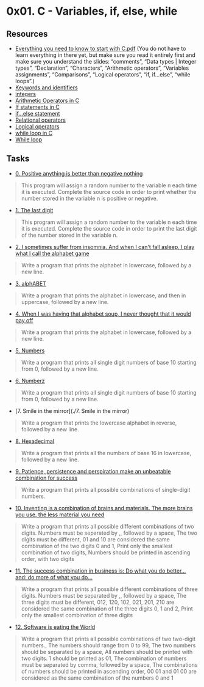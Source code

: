 # 0x01. C - Variables, if, else, while
## Resources
* [Everything you need to know to start with C.pdf](https://intranet.alxswe.com/rltoken/PkAydT3D9u5pN3nPCAlNZQ) (You do not have to learn everything in there yet, but make sure you read it entirely first and make sure you understand the slides: “comments”, “Data types | Integer types”, “Declaration”, “Characters”, “Arithmetic operators”, “Variables assignments”, “Comparisons”, “Logical operators”, “if, if…else”, “while loops”.)
* [Keywords and identifiers](https://publications.gbdirect.co.uk//c_book/chapter2/keywords_and_identifiers.html)
* [integers](https://intranet.alxswe.com/rltoken/2sXkmDiD7BF7pNIOxMQWFA)
* [Arithmetic Operators in C](https://intranet.alxswe.com/rltoken/S-b9MN2iELhSEwCI093Vzw)
* [If statements in C](https://intranet.alxswe.com/rltoken/usvxrTB3ko5kGTq48p5fSA)
* [if…else statement](https://intranet.alxswe.com/rltoken/CU6mSX1qdZKOhDEgmToUGA)
* [Relational operators](https://intranet.alxswe.com/rltoken/O1N-qacaTC-BHXm3Dp3eUA)
* [Logical operators](https://intranet.alxswe.com/rltoken/TaX_y6ll4cRfxCrxG8ZuNQ)
* [while loop in C](https://intranet.alxswe.com/rltoken/mwx2_bj3gIFEgCqdwdTp4w)
* [While loop](https://intranet.alxswe.com/rltoken/MW4Ob-6JLWt7Zn6vZ0EsBw)

## **Tasks**
* [0. Positive anything is better than negative nothing](./0-positive_or_negative.c)
> This program will assign a random number to the variable n each time it is executed. Complete the source code in order to print whether the number stored in the variable n is positive or negative.
* [1. The last digit](./1-last_digit.c)
> This program will assign a random number to the variable n each time it is executed. Complete the source code in order to print the last digit of the number stored in the variable n.
* [2. I sometimes suffer from insomnia. And when I can't fall asleep, I play what I call the alphabet game](./2-print_alphabet.c)
> Write a program that prints the alphabet in lowercase, followed by a new line.
* [3. alphABET](./3-print_alphabets.c)
> Write a program that prints the alphabet in lowercase, and then in uppercase, followed by a new line.
* [4. When I was having that alphabet soup, I never thought that it would pay off](./4-print_alphabt.c)
> Write a program that prints the alphabet in lowercase, followed by a new line.
* [5. Numbers](./5-print_numbers.c)
> Write a program that prints all single digit numbers of base 10 starting from 0, followed by a new line.
* [6. Numberz](./6-print_numberz.c)
> Write a program that prints all single digit numbers of base 10 starting from 0, followed by a new line.
* [7. Smile in the mirror](./7. Smile in the mirror)
> Write a program that prints the lowercase alphabet in reverse, followed by a new line.
* [8. Hexadecimal](./8-print_base16.c)
> Write a program that prints all the numbers of base 16 in lowercase, followed by a new line.
* [9. Patience, persistence and perspiration make an unbeatable combination for success](./9-print_comb.c)
> Write a program that prints all possible combinations of single-digit numbers.
* [10. Inventing is a combination of brains and materials. The more brains you use, the less material you need](./100-print_comb3.c)
> Write a program that prints all possible different combinations of two digits. Numbers must be separated by ,, followed by a space, The two digits must be different, 01 and 10 are considered the same combination of the two digits 0 and 1, Print only the smallest combination of two digits, Numbers should be printed in ascending order, with two digits
* [11. The success combination in business is: Do what you do better... and: do more of what you do...](./101-print_comb4.c)
> Write a program that prints all possible different combinations of three digits. Numbers must be separated by ,, followed by a space, The three digits must be different, 012, 120, 102, 021, 201, 210 are considered the same combination of the three digits 0, 1 and 2, Print only the smallest combination of three digits
* [12. Software is eating the World](./102-print_comb5.c)
> Write a program that prints all possible combinations of two two-digit numbers., The numbers should range from 0 to 99, The two numbers should be separated by a space, All numbers should be printed with two digits. 1 should be printed as 01, The combination of numbers must be separated by comma, followed by a space, The combinations of numbers should be printed in ascending order, 00 01 and 01 00 are considered as the same combination of the numbers 0 and 1






